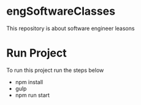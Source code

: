 # engSoftwareClasses

This repository is about software engineer leasons

# Run Project

To run this project run the steps below

- npm install
- gulp
- npm run start
